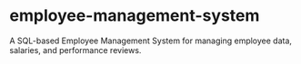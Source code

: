 # employee-management-system
A SQL-based Employee Management System for managing employee data, salaries, and performance reviews.
